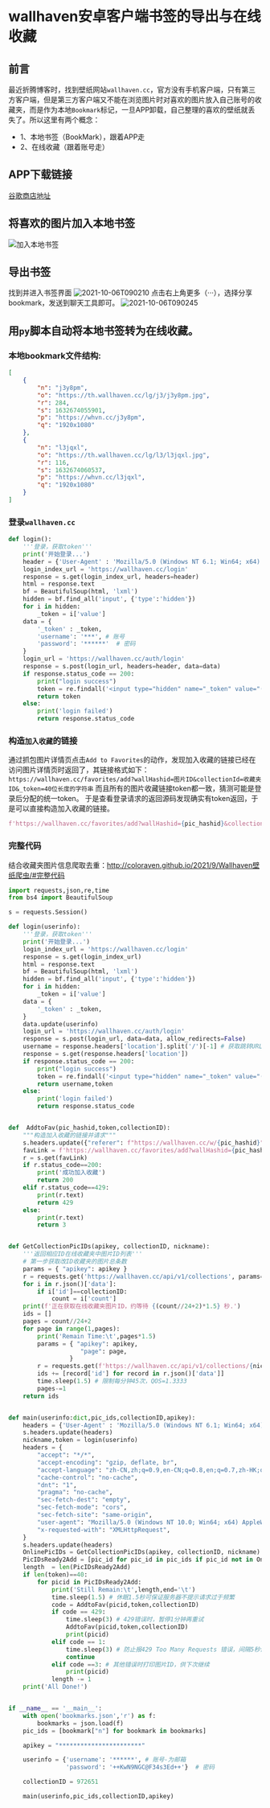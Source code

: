 # wallhaven安卓客户端书签的导出与在线收藏

<!-- https://shoka.lostyu.me/computer-science/note/theme-shoka-doc/special/#code代码块 -->
<!-- https://shoka.lostyu.me/computer-science/note/theme-shoka-doc/special/ -->
## 前言
最近折腾博客时，找到壁纸网站`wallhaven.cc`，官方没有手机客户端，只有第三方客户端，但是第三方客户端又不能在浏览图片时对喜欢的图片放入自己账号的收藏夹，而是作为本地`Bookmark`标记，一旦APP卸载，自己整理的喜欢的壁纸就丢失了。所以这里有两个概念：
- 1、本地书签（BookMark），跟着APP走
- 2、在线收藏（跟着账号走）
## APP下载链接
[谷歌商店地址](https://play.google.com/store/apps/details?id=net.softandroid.simplewallpapers)
## 将喜欢的图片加入本地书签
![加入本地书签](2021-10-06T090129.png)
## 导出书签
找到并进入书签界面
![2021-10-06T090210](2021-10-06T090210.png)
点击右上角更多（···），选择分享bookmark，发送到聊天工具即可。
![2021-10-06T090245](2021-10-06T090245.png)
## 用`py`脚本自动将本地书签转为在线收藏。
### 本地bookmark文件结构:
```json
[
    {
        "n": "j3y8pm",
        "o": "https://th.wallhaven.cc/lg/j3/j3y8pm.jpg",
        "r": 284,
        "s": 1632674055901,
        "p": "https://whvn.cc/j3y8pm",
        "q": "1920x1080"
    },
    {
        "n": "l3jqxl",
        "o": "https://th.wallhaven.cc/lg/l3/l3jqxl.jpg",
        "r": 116,
        "s": 1632674060537,
        "p": "https://whvn.cc/l3jqxl",
        "q": "1920x1080"
    }
]
```
### 登录`wallhaven.cc`
```python
def login():
    '''登录，获取token'''
    print('开始登录...')
    header = {'User-Agent' : 'Mozilla/5.0 (Windows NT 6.1; Win64; x64) AppleWebKit/537.36 (KHTML, like Gecko) Chrome/80.0.3987.122 Safari/537.36'}
    login_index_url = 'https://wallhaven.cc/login'
    response = s.get(login_index_url, headers=header)
    html = response.text
    bf = BeautifulSoup(html, 'lxml')
    hidden = bf.find_all('input', {'type':'hidden'})
    for i in hidden:
        _token = i['value']
    data = {
        '_token' : _token,
        'username': '***', # 账号
        'password': '******'  # 密码
    }
    login_url = 'https://wallhaven.cc/auth/login'
    response = s.post(login_url, headers=header, data=data)
    if response.status_code == 200:
        print("login success")
        token = re.findall('<input type="hidden" name="_token" value="(.*?)">',response.text)[0]
        return token
    else:
        print('login failed')
        return response.status_code
```
### 构造`加入收藏`的链接
通过抓包图片详情页点击`Add to Favorites`的动作，发现加入收藏的链接已经在访问图片详情页时返回了，其链接格式如下：
`https://wallhaven.cc/favorites/add?wallHashid=图片ID&collectionId=收藏夹ID&_token=40位长度的字符串`
而且所有的图片收藏链接token都一致，猜测可能是登录后分配的统一token。
于是查看登录请求的返回源码发现确实有token返回，于是可以直接构造加入收藏的链接。
```python
f'https://wallhaven.cc/favorites/add?wallHashid={pic_hashid}&collectionId={collectionID}&_token={token}'
```
### 完整代码
结合收藏夹图片信息爬取去重：http://coloraven.github.io/2021/9/Wallhaven壁纸爬虫/#完整代码
```python
import requests,json,re,time
from bs4 import BeautifulSoup

s = requests.Session()

def login(userinfo):
    '''登录，获取token'''
    print('开始登录...')
    login_index_url = 'https://wallhaven.cc/login'
    response = s.get(login_index_url)
    html = response.text
    bf = BeautifulSoup(html, 'lxml')
    hidden = bf.find_all('input', {'type':'hidden'})
    for i in hidden:
        _token = i['value']
    data = {
        '_token' : _token,
    }
    data.update(userinfo)
    login_url = 'https://wallhaven.cc/auth/login'
    response = s.post(login_url, data=data, allow_redirects=False)
    username = response.headers['location'].split('/')[-1] # 获取跳转URL
    response = s.get(response.headers['location'])
    if response.status_code == 200:
        print("login success")
        token = re.findall('<input type="hidden" name="_token" value="(.*?)">',response.text)[0]
        return username,token
    else:
        print('login failed')
        return response.status_code


def  AddtoFav(pic_hashid,token,collectionID):
    """构造加入收藏的链接并请求"""
    s.headers.update({"referer": f"https://wallhaven.cc/w/{pic_hashid}"})
    favLink = f'https://wallhaven.cc/favorites/add?wallHashid={pic_hashid}&collectionId={collectionID}&_token={token}'
    r = s.get(favLink)
    if r.status_code==200:
        print('成功加入收藏')
        return 200
    elif r.status_code==429:
        print(r.text)
        return 429
    else:
        print(r.text)
        return 3


def GetCollectionPicIDs(apikey, collectionID, nickname):
    '''返回相应ID在线收藏夹中图片ID列表'''
    # 第一步获取改ID收藏夹的图片总条数
    params = { "apikey": apikey }
    r = requests.get('https://wallhaven.cc/api/v1/collections', params=params)
    for i in r.json()['data']:
        if i['id']==collectionID:
            count = i['count']
    print(f'正在获取在线收藏夹图片ID，约等待 {(count//24+2)*1.5} 秒.')
    ids = []
    pages = count//24+2
    for page in range(1,pages):
        print('Remain Time:\t',pages*1.5)
        params = { "apikey": apikey,
                    "page": page,
                 }
        r = requests.get(f'https://wallhaven.cc/api/v1/collections/{nickname}/{collectionID}', params=params)
        ids += [record['id'] for record in r.json()['data']]
        time.sleep(1.5) # 限制每分钟45次，QOS=1.3333
        pages-=1
    return ids


def main(userinfo:dict,pic_ids,collectionID,apikey):
    headers = {'User-Agent' : 'Mozilla/5.0 (Windows NT 6.1; Win64; x64) AppleWebKit/537.36 (KHTML, like Gecko) Chrome/80.0.3987.122 Safari/537.36'}
    s.headers.update(headers)
    nickname,token = login(userinfo)
    headers = {
        "accept": "*/*",
        "accept-encoding": "gzip, deflate, br",
        "accept-language": "zh-CN,zh;q=0.9,en-CN;q=0.8,en;q=0.7,zh-HK;q=0.6",
        "cache-control": "no-cache",
        "dnt": "1",
        "pragma": "no-cache",
        "sec-fetch-dest": "empty",
        "sec-fetch-mode": "cors",
        "sec-fetch-site": "same-origin",
        "user-agent": "Mozilla/5.0 (Windows NT 10.0; Win64; x64) AppleWebKit/537.36 (KHTML, like Gecko) Chrome/86.0.4240.198 Safari/537.36",
        "x-requested-with": "XMLHttpRequest",
    }
    s.headers.update(headers)
    OnlinePicIDs = GetCollectionPicIDs(apikey, collectionID, nickname)
    PicIDsReady2Add = [pic_id for pic_id in pic_ids if pic_id not in OnlinePicIDs]
    length  = len(PicIDsReady2Add)
    if len(token)==40:
        for picid in PicIDsReady2Add:
            print('Still Remain:\t',length,end='\t')
            time.sleep(1.5) # 休眠1.5秒可保证服务器不提示请求过于频繁
            code = AddtoFav(picid,token,collectionID)
            if code == 429:
                time.sleep(3) # 429错误时，暂停1分钟再重试
                AddtoFav(picid,token,collectionID)
                print(picid)
            elif code == 1:
                time.sleep(3) # 防止报429 Too Many Requests 错误，间隔5秒请求
                continue
            elif code ==3: # 其他错误时打印图片ID，供下次继续
                print(picid)
            length -= 1
    print('All Done!')


if __name__ == '__main__':
    with open('bookmarks.json','r') as f:
        bookmarks = json.load(f)
    pic_ids = [bookmark["n"] for bookmark in bookmarks]

    apikey = "***********************"

    userinfo = {'username': '******', # 账号-为邮箱
                'password': '++KwN9NGC@F34s3Ed++'}  # 密码 

    collectionID = 972651

    main(userinfo,pic_ids,collectionID,apikey)
```
